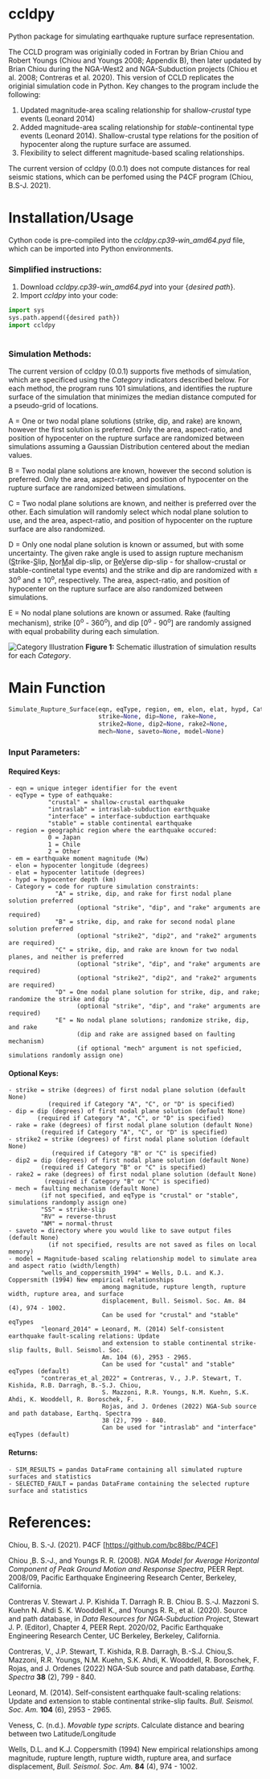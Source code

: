 # ccldpy

Python package for simulating earthquake rupture surface representation.

The CCLD program was originially coded in Fortran by Brian Chiou and Robert Youngs (Chiou and Youngs 2008; Appendix B), then later updated by Brian Chiou during the NGA-West2 and NGA-Subduction projects (Chiou et al. 2008; Contreras et al. 2020). This version of CCLD replicates the originial simulation code in Python. Key changes to the program include the following:
1. Updated magnitude-area scaling relationship for shallow-<em>crustal</em> type events (Leonard 2014)
2. Added magnitude-area scaling relationship for <em>stable</em>-continental type events (Leonard 2014). Shallow-crustal type relations for the position of hypocenter along the rupture surface are assumed.
3. Flexibility to select different magnitude-based scaling relationships.

The current version of ccldpy (0.0.1) does not compute distances for real seismic stations, which can be perfomed using the P4CF program (Chiou, B.S-J. 2021).

# Installation/Usage

Cython code is pre-compiled into the <em>ccldpy.cp39-win_amd64.pyd</em> file, which can be imported into Python environments. 
### Simplified instructions:

1. Download <em>ccldpy.cp39-win_amd64.pyd</em> into your {<em>desired path</em>}.
2. Import <em>ccldpy</em> into your code:<br>
```python
import sys
sys.path.append({desired path})
import ccldpy
```
# 
### Simulation Methods:

The current version of ccldpy (0.0.1) supports five methods of simulation, which are specificed using the <em>Category</em> indicators described below. For each method, the program runs 101 simulations, and identifies the rupture surface of the simulation that minimizes the median distance computed for a pseudo-grid of locations.

A = One or two nodal plane solutions (strike, dip, and rake) are known, however the first solution is preferred. Only the area, aspect-ratio, and position of hypocenter on the rupture surface are randomized between simulations assuming a Gaussian Distribution centered about the median values.

B = Two nodal plane solutions are known, however the second solution is preferred. Only the area, aspect-ratio, and position of hypocenter on the rupture surface are randomized between simulations.

C = Two nodal plane solutions are known, and neither is preferred over the other. Each simulation will randomly select which nodal plane solution to use, and the area, aspect-ratio, and position of hypocenter on the rupture surface are also randomized.

D = Only one nodal plane solution is known or assumed, but with some uncertainty. The given rake angle is used to assign rupture mechanism (<u>S</u>trike-<u>S</u>lip, <u>N</u>or<u>M</u>al dip-slip, or <u>R</u>e<u>V</u>erse dip-slip - for shallow-crustal or stable-continetal type events) and the strike and dip are randomized with &#177; 30<sup>o</sup> and &#177; 10<sup>o</sup>, respectively. The area, aspect-ratio, and position of hypocenter on the rupture surface are also randomized between simulations.

E = No nodal plane solutions are known or assumed. Rake (faulting mechanism), strike [0<sup>o</sup> - 360<sup>o</sup>), and dip [0<sup>o</sup> - 90<sup>o</sup>] are randomly assigned with equal probability during each simulation.

![Category Illustration](https://user-images.githubusercontent.com/71461454/220185818-708986c3-28ff-4dfa-b54b-e225dfe261f3.png)
<b>Figure 1:</b> Schematic illustration of simulation results for each <em>Category</em>.


# Main Function
```python
Simulate_Rupture_Surface(eqn, eqType, region, em, elon, elat, hypd, Category,
                         strike=None, dip=None, rake=None, 
                         strike2=None, dip2=None, rake2=None,
                         mech=None, saveto=None, model=None)
```

### Input Parameters:

#### Required Keys:

    - eqn = unique integer identifier for the event
    - eqType = type of eathquake:
               "crustal" = shallow-crustal earthquake
               "intraslab" = intraslab-subduction earthquake
               "interface" = interface-subduction earthquake
               "stable" = stable continental earthquake
    - region = geographic region where the earthquake occured:
               0 = Japan
               1 = Chile
               2 = Other
    - em = earthquake moment magnitude (Mw)
    - elon = hypocenter longitude (degrees)
    - elat = hypocenter latitude (degrees)
    - hypd = hypocenter depth (km)
    - Category = code for rupture simulation constraints:
                 "A" = strike, dip, and rake for first nodal plane solution preferred 
                       (optional "strike", "dip", and "rake" arguments are required)
                 "B" = strike, dip, and rake for second nodal plane solution preferred
                       (optional "strike2", "dip2", and "rake2" arguments are required)
                 "C" = strike, dip, and rake are known for two nodal planes, and neither is preferred
                       (optional "strike", "dip", and "rake" arguments are required)
                       (optional "strike2", "dip2", and "rake2" arguments are required)
                 "D" = One nodal plane solution for strike, dip, and rake; randomize the strike and dip
                       (optional "strike", "dip", and "rake" arguments are required)
                 "E" = No nodal plane solutions; randomize strike, dip, and rake
                       (dip and rake are assigned based on faulting mechanism)
                       (if optional "mech" argument is not speficied, simulations randomly assign one)
                            
#### Optional Keys:
    - strike = strike (degrees) of first nodal plane solution (default None)
               (required if Category "A", "C", or "D" is specified) 
    - dip = dip (degrees) of first nodal plane solution (default None)
            (required if Category "A", "C", or "D" is specified) 
    - rake = rake (degrees) of first nodal plane solution (default None)
             (required if Category "A", "C", or "D" is specified) 
    - strike2 = strike (degrees) of first nodal plane solution (default None)
                (required if Category "B" or "C" is specified) 
    - dip2 = dip (degrees) of first nodal plane solution (default None)
             (required if Category "B" or "C" is specified) 
    - rake2 = rake (degrees) of first nodal plane solution (default None)
              (required if Category "B" or "C" is specified) 
    - mech = faulting mechanism (default None)
             (if not specified, and eqType is "crustal" or "stable", simulations randomply assign one)
             "SS" = strike-slip
             "RV" = reverse-thrust
             "NM" = normal-thrust
    - saveto = directory where you would like to save output files (default None)
               (if not specified, results are not saved as files on local memory)
    - model = Magnitude-based scaling relationship model to simulate area and aspect ratio (width/length)
             "wells_and_coppersmith_1994" = Wells, D.L. and K.J. Coppersmith (1994) New empirical relationships 
                              among magnitude, rupture length, rupture width, rupture area, and surface 
                              displacement, Bull. Seismol. Soc. Am. 84 (4), 974 - 1002.
                              Can be used for "crustal" and "stable" eqTypes
             "leonard_2014" = Leonard, M. (2014) Self-consistent earthquake fault-scaling relations: Update
                              and extension to stable continental strike-slip faults, Bull. Seismol. Soc. 
                              Am. 104 (6), 2953 - 2965.
                              Can be used for "custal" and "stable" eqTypes (default)
             "contreras_et_al_2022" = Contreras, V., J.P. Stewart, T. Kishida, R.B. Darragh, B.-S.J. Chiou,
                              S. Mazzoni, R.R. Youngs, N.M. Kuehn, S.K. Ahdi, K. Wooddell, R. Boroschek, F.
                              Rojas, and J. Ordenes (2022) NGA-Sub source and path database, Earthq. Spectra
                              38 (2), 799 - 840.
                              Can be used for "intraslab" and "interface" eqTypes (default)
   
#### Returns:
    - SIM_RESULTS = pandas DataFrame containing all simulated rupture surfaces and statistics
    - SELECTED_FAULT = pandas DataFrame containing the selected rupture surface and statistics

# References:

Chiou, B. S.-J. (2021). P4CF [https://github.com/bc88bc/P4CF]

Chiou ,B. S.‐J., and Youngs R. R. (2008). <em>NGA Model for Average Horizontal Component of Peak Ground Motion and Response Spectra</em>, PEER Rept. 2008/09, Pacific Earthquake Engineering Research Center, Berkeley, California.

Contreras V. Stewart J. P. Kishida T. Darragh R. B. Chiou B. S.‐J. Mazzoni S. Kuehn N. Ahdi S. K. Wooddell K., and Youngs R. R., et al. (2020). Source and path database, in <em>Data Resources for NGA‐Subduction Project</em>, Stewart J. P. (Editor), Chapter 4, PEER Rept. 2020/02, Pacific Earthquake Engineering Research Center, UC Berkeley, Berkeley, California.

Contreras, V., J.P. Stewart, T. Kishida, R.B. Darragh, B.-S.J. Chiou,S. Mazzoni, R.R. Youngs, N.M. Kuehn, S.K. Ahdi, K. Wooddell, R. Boroschek, F. Rojas, and J. Ordenes (2022) NGA-Sub source and path database, <em>Earthq. Spectra</em> <b>38</b> (2), 799 - 840.

Leonard, M. (2014). Self-consistent earthquake fault-scaling relations: Update and extension to stable continental strike-slip faults. <em>Bull. Seismol. Soc. Am.</em> <b>104</b> (6), 2953 - 2965.

Veness, C. (n.d.). <em>Movable type scripts</em>. Calculate distance and bearing between two Latitude/Longitude

Wells, D.L. and K.J. Coppersmith (1994) New empirical relationships among magnitude, rupture length, rupture width, rupture area, and surface displacement, <em>Bull. Seismol. Soc. Am.</em> <b>84</b> (4), 974 - 1002.
